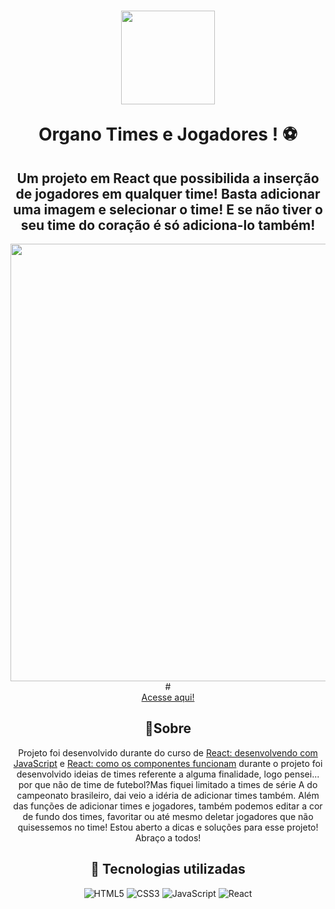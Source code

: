 <h1 align="center">
    <img width=150px src="https://cdn-icons-png.flaticon.com/512/5826/5826915.png">
    <p>Organo Times e Jogadores ! ⚽</p>
</h1>

<div align="center">
<h2>Um projeto em React que possibilida a inserção de jogadores em qualquer time! Basta adicionar uma imagem e selecionar o time! E se não tiver o seu time do coração é só adiciona-lo também!</h2>

<img width="700px"  src=".\public\imagens\Vídeo sem título ‐ Feito com o Clipchamp (5).gif">
</div>

<div align="center">
# <div align="center"><a href="https://organotimes.vercel.app/">Acesse aqui!</a></div>

## 📖Sobre

Projeto foi desenvolvido durante do curso de <a href="https://cursos.alura.com.br/course/react-desenvolvendo-javascript">React: desenvolvendo com JavaScript</a> e <a href="https://cursos.alura.com.br/course/react-componentes-funcionam">React: como os componentes funcionam</a>  durante o projeto foi desenvolvido ideias de times referente a alguma finalidade, logo pensei... por que não de time de futebol?Mas fiquei limitado a times de série A do campeonato brasileiro, dai veio a idéria de adicionar times também. Além das funções de adicionar times e jogadores, também podemos editar a cor de fundo dos times, favoritar ou até mesmo deletar jogadores que não quisessemos no time! Estou aberto a dicas e soluções para esse projeto! Abraço a todos!

## 🔨 Tecnologias utilizadas

![HTML5](https://img.shields.io/badge/HTML5-E34F26?style=for-the-badge&logo=html5&logoColor=white)
![CSS3](	https://img.shields.io/badge/CSS3-1572B6?style=for-the-badge&logo=css3&logoColor=white)
![JavaScript](https://img.shields.io/badge/JavaScript-F7DF1E?style=for-the-badge&logo=javascript&logoColor=black)
![React](https://img.shields.io/badge/React-20232A?style=for-the-badge&logo=react&logoColor=61DAFB)
